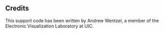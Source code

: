 ## Credits

This support code has been written by Andrew Wentzel, a member of the Electronic Visualization Laboratory at UIC.
